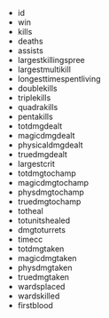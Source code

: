 - id
- win
- kills
- deaths
- assists
- largestkillingspree
- largestmultikill
- longesttimespentliving
- doublekills
- triplekills
- quadrakills
- pentakills
- totdmgdealt
- magicdmgdealt
- physicaldmgdealt
- truedmgdealt
- largestcrit
- totdmgtochamp
- magicdmgtochamp
- physdmgtochamp
- truedmgtochamp
- totheal
- totunitshealed
- dmgtoturrets
- timecc
- totdmgtaken
- magicdmgtaken
- physdmgtaken
- truedmgtaken
- wardsplaced
- wardskilled
- firstblood
